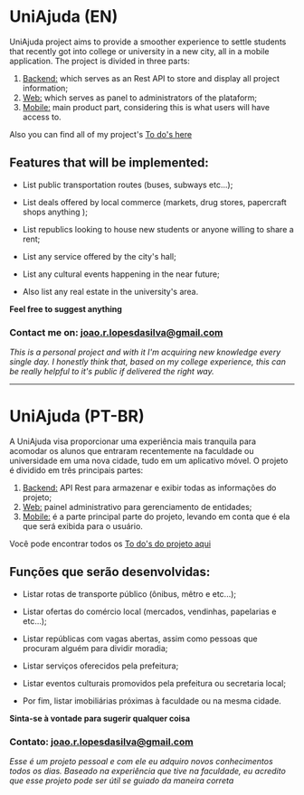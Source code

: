 # UniAjuda (EN)

UniAjuda project aims to provide a smoother experience to settle students that recently got into college or university in a new city, all in a mobile application. The project is divided in three parts:

1. [Backend:](https://github.com/robls/uniajuda-backend) which serves as an Rest API to store and display all project information;
2. [Web:](https://github.com/robls/uniajuda-front) which serves as panel to administrators of the plataform;
3. [Mobile:](https://github.com/robls/uniajuda-mobile) main product part, considering this is what users will have access to.

Also you can find all of my project's [To do's here](https://github.com/users/robls/projects/2)

## Features that will be implemented:

- List public transportation routes (buses, subways etc...);

- List deals offered by local commerce (markets, drug stores, papercraft shops anything );

- List republics looking to house new students or anyone willing to share a rent;

- List any service offered by the city's hall;

- List any cultural events happening in the near future;

- Also list any real estate in the university's area.

**Feel free to suggest anything**

### Contact me on: joao.r.lopesdasilva@gmail.com

_This is a personal project and with it I'm acquiring new knowledge every single day. I honestly think that, based on my college experience, this can be really helpful to it's public if delivered the right way._

---

# UniAjuda (PT-BR)

A UniAjuda visa proporcionar uma experiência mais tranquila para acomodar os alunos que entraram recentemente na faculdade ou universidade em uma nova cidade, tudo em um aplicativo móvel. O projeto é dividido em três principais partes:

1. [Backend:](https://github.com/robls/uniajuda-backend) API Rest para armazenar e exibir todas as informações do projeto;
2. [Web:](https://github.com/robls/uniajuda-front) painel administrativo para gerenciamento de entidades;
3. [Mobile:](https://github.com/robls/uniajuda-mobile) é a parte principal parte do projeto, levando em conta que é ela que será exibida para o usuário.

Você pode encontrar todos os [To do's do projeto aqui](https://github.com/users/robls/projects/2)

## Funções que serão desenvolvidas:

- Listar rotas de transporte público (ônibus, mêtro e etc...);

- Listar ofertas do comércio local (mercados, vendinhas, papelarias e etc...);

- Listar repúblicas com vagas abertas, assim como pessoas que procuram alguém para dividir moradia;

- Listar serviços oferecidos pela prefeitura;

- Listar eventos culturais promovidos pela prefeitura ou secretaria local;

- Por fim, listar imobiliárias próximas à faculdade ou na mesma cidade.

**Sinta-se à vontade para sugerir qualquer coisa**

### Contato: joao.r.lopesdasilva@gmail.com

_Esse é um projeto pessoal e com ele eu adquiro novos conhecimentos todos os dias. Baseado na experiência que tive na faculdade, eu acredito que esse projeto pode ser útil se guiado da maneira correta_
